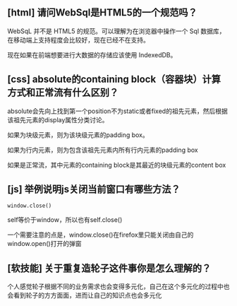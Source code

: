 ## [html] 请问WebSql是HTML5的一个规范吗？

WebSqL 并不是 HTML5 的规范。可以理解为在浏览器中操作一个 Sql 数据库，在移动端上支持程度会比较好，现在已经不在支持。

现在如果在前端想要进行大数据的存储应该使用 IndexedDB。

## [css] absolute的containing block（容器块）计算方式和正常流有什么区别？

absolute会先向上找到第一个position不为static或者fixed的祖先元素，然后根据该祖先元素的display属性分类讨论。

如果为块级元素，则为该块级元素的padding box。

如果为行内元素，则为包含该祖先元素内所有行内元素的padding box

如果是正常流，其中元素的containing block是其最近的块级元素的content box

## [js] 举例说明js关闭当前窗口有哪些方法？

`window.close()`

self等价于window，所以也有self.close()

一个需要注意的点是，window.close()在firefox里只能关闭由自己的window.open()打开的弹窗

## [软技能] 关于重复造轮子这件事你是怎么理解的？

个人感觉轮子根据不同的业务需求也会变得多元化，自己在这个多元化的过程中也会看到轮子的方方面面，进而让自己的知识点也会多元化

